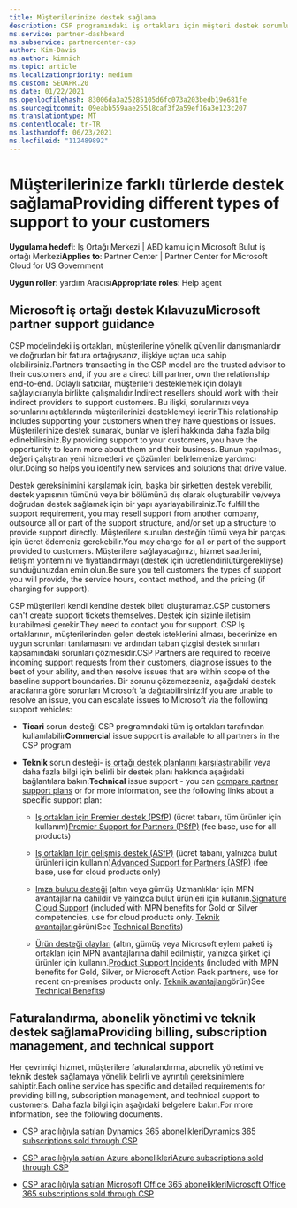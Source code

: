 ```yaml
---
title: Müşterilerinize destek sağlama
description: CSP programındaki iş ortakları için müşteri destek sorumlulukları hakkında bilgi edinin. Faturalandırma, abonelik yönetimi ve teknik sorunlar için desteği içerir.
ms.service: partner-dashboard
ms.subservice: partnercenter-csp
author: Kim-Davis
ms.author: kimnich
ms.topic: article
ms.localizationpriority: medium
ms.custom: SEOAPR.20
ms.date: 01/22/2021
ms.openlocfilehash: 83006da3a25285105d6fc073a203bedb19e681fe
ms.sourcegitcommit: 09eabb559aae25518caf3f2a59ef16a3e123c207
ms.translationtype: MT
ms.contentlocale: tr-TR
ms.lasthandoff: 06/23/2021
ms.locfileid: "112489892"
---
```

# <a name="providing-different-types-of-support-to-your-customers"></a><span data-ttu-id="9cd84-104">Müşterilerinize farklı türlerde destek sağlama</span><span class="sxs-lookup"><span data-stu-id="9cd84-104">Providing different types of support to your customers</span></span>

<span data-ttu-id="9cd84-105">**Uygulama hedefi**: Iş Ortağı Merkezi | ABD kamu için Microsoft Bulut iş ortağı Merkezi</span><span class="sxs-lookup"><span data-stu-id="9cd84-105">**Applies to**: Partner Center | Partner Center for Microsoft Cloud for US Government</span></span>

<span data-ttu-id="9cd84-106">**Uygun roller**: yardım Aracısı</span><span class="sxs-lookup"><span data-stu-id="9cd84-106">**Appropriate roles**: Help agent</span></span>

## <a name="microsoft-partner-support-guidance"></a><span data-ttu-id="9cd84-107">Microsoft iş ortağı destek Kılavuzu</span><span class="sxs-lookup"><span data-stu-id="9cd84-107">Microsoft partner support guidance</span></span>

<span data-ttu-id="9cd84-108">CSP modelindeki iş ortakları, müşterilerine yönelik güvenilir danışmanlardır ve doğrudan bir fatura ortağıysanız, ilişkiye uçtan uca sahip olabilirsiniz.</span><span class="sxs-lookup"><span data-stu-id="9cd84-108">Partners transacting in the CSP model are the trusted advisor to their customers and, if you are a direct bill partner, own the relationship end-to-end.</span></span> <span data-ttu-id="9cd84-109">Dolaylı satıcılar, müşterileri desteklemek için dolaylı sağlayıcılarıyla birlikte çalışmalıdır.</span><span class="sxs-lookup"><span data-stu-id="9cd84-109">Indirect resellers should work with their indirect providers to support customers.</span></span> <span data-ttu-id="9cd84-110">Bu ilişki, sorularınızı veya sorunlarını açtıklarında müşterilerinizi desteklemeyi içerir.</span><span class="sxs-lookup"><span data-stu-id="9cd84-110">This relationship includes supporting your customers when they have questions or issues.</span></span> <span data-ttu-id="9cd84-111">Müşterilerinize destek sunarak, bunlar ve işleri hakkında daha fazla bilgi edinebilirsiniz.</span><span class="sxs-lookup"><span data-stu-id="9cd84-111">By providing support to your customers, you have the opportunity to learn more about them and their business.</span></span> <span data-ttu-id="9cd84-112">Bunun yapılması, değeri çalıştıran yeni hizmetleri ve çözümleri belirlemenize yardımcı olur.</span><span class="sxs-lookup"><span data-stu-id="9cd84-112">Doing so helps you identify new services and solutions that drive value.</span></span>

<span data-ttu-id="9cd84-113">Destek gereksinimini karşılamak için, başka bir şirketten destek verebilir, destek yapısının tümünü veya bir bölümünü dış olarak oluşturabilir ve/veya doğrudan destek sağlamak için bir yapı ayarlayabilirsiniz.</span><span class="sxs-lookup"><span data-stu-id="9cd84-113">To fulfill the support requirement, you may resell support from another company, outsource all or part of the support structure, and/or set up a structure to provide support directly.</span></span> <span data-ttu-id="9cd84-114">Müşterilere sunulan desteğin tümü veya bir parçası için ücret ödemeniz gerekebilir.</span><span class="sxs-lookup"><span data-stu-id="9cd84-114">You may charge for all or part of the support provided to customers.</span></span> <span data-ttu-id="9cd84-115">Müşterilere sağlayacağınızı, hizmet saatlerini, iletişim yöntemini ve fiyatlandırmayı (destek için ücretlendirilütürgerekliyse) sunduğunuzdan emin olun.</span><span class="sxs-lookup"><span data-stu-id="9cd84-115">Be sure you tell customers the types of support you will provide, the service hours, contact method, and the pricing (if charging for support).</span></span>

<span data-ttu-id="9cd84-116">CSP müşterileri kendi kendine destek bileti oluşturamaz.</span><span class="sxs-lookup"><span data-stu-id="9cd84-116">CSP customers can't create support tickets themselves.</span></span> <span data-ttu-id="9cd84-117">Destek için sizinle iletişim kurabilmesi gerekir.</span><span class="sxs-lookup"><span data-stu-id="9cd84-117">They need to contact you for support.</span></span> <span data-ttu-id="9cd84-118">CSP Iş ortaklarının, müşterilerinden gelen destek isteklerini alması, becerinize en uygun sorunları tanılamasını ve ardından taban çizgisi destek sınırları kapsamındaki sorunları çözmesidir.</span><span class="sxs-lookup"><span data-stu-id="9cd84-118">CSP Partners are required to receive incoming support requests from their customers, diagnose issues to the best of your ability, and then resolve issues that are within scope of the baseline support boundaries.</span></span> <span data-ttu-id="9cd84-119">Bir sorunu çözemezseniz, aşağıdaki destek aracılarına göre sorunları Microsoft 'a dağıtabilirsiniz:</span><span class="sxs-lookup"><span data-stu-id="9cd84-119">If you are unable to resolve an issue, you can escalate issues to Microsoft via the following support vehicles:</span></span>

- <span data-ttu-id="9cd84-120">**Ticari** sorun desteği CSP programındaki tüm iş ortakları tarafından kullanılabilir</span><span class="sxs-lookup"><span data-stu-id="9cd84-120">**Commercial** issue support is available to all partners in the CSP program</span></span>

- <span data-ttu-id="9cd84-121">**Teknik** sorun desteği- [iş ortağı destek planlarını karşılaştırabilir](https://partner.microsoft.com/support/partnersupport) veya daha fazla bilgi için belirli bir destek planı hakkında aşağıdaki bağlantılara bakın:</span><span class="sxs-lookup"><span data-stu-id="9cd84-121">**Technical** issue support - you can [compare partner support plans](https://partner.microsoft.com/support/partnersupport) or for more information, see the following links  about a specific support plan:</span></span>

  - <span data-ttu-id="9cd84-122">[Iş ortakları için Premier destek (PSfP)](https://partner.microsoft.com/support/microsoft-services-premier-support) (ücret tabanı, tüm ürünler için kullanım)</span><span class="sxs-lookup"><span data-stu-id="9cd84-122">[Premier Support for Partners (PSfP)](https://partner.microsoft.com/support/microsoft-services-premier-support) (fee base, use for all products)</span></span>

  - <span data-ttu-id="9cd84-123">[Iş ortakları Için gelişmiş destek (ASfP)](https://partner.microsoft.com/support/advanced-cloud-support) (ücret tabanı, yalnızca bulut ürünleri için kullanın)</span><span class="sxs-lookup"><span data-stu-id="9cd84-123">[Advanced Support for Partners (ASfP)](https://partner.microsoft.com/support/advanced-cloud-support) (fee base, use for cloud products only)</span></span>

  - <span data-ttu-id="9cd84-124">[Imza bulutu desteği](manage-your-partner-network-benefits.md) (altın veya gümüş Uzmanlıklar için MPN avantajlarına dahildir ve yalnızca bulut ürünleri için kullanın.</span><span class="sxs-lookup"><span data-stu-id="9cd84-124">[Signature Cloud Support](manage-your-partner-network-benefits.md) (included with MPN benefits for Gold or Silver competencies, use for cloud products only.</span></span> <span data-ttu-id="9cd84-125">[Teknik avantajları](mpn-benefits-technical-support.md)görün)</span><span class="sxs-lookup"><span data-stu-id="9cd84-125">See [Technical Benefits](mpn-benefits-technical-support.md))</span></span>

  - <span data-ttu-id="9cd84-126">[Ürün desteği olayları](manage-your-partner-network-benefits.md) (altın, gümüş veya Microsoft eylem paketi iş ortakları için MPN avantajlarına dahil edilmiştir, yalnızca şirket içi ürünler için kullanın.</span><span class="sxs-lookup"><span data-stu-id="9cd84-126">[Product Support Incidents](manage-your-partner-network-benefits.md) (included with MPN benefits for Gold, Silver, or Microsoft Action Pack partners, use for recent on-premises products only.</span></span> <span data-ttu-id="9cd84-127">[Teknik avantajları](mpn-benefits-technical-support.md)görün)</span><span class="sxs-lookup"><span data-stu-id="9cd84-127">See [Technical Benefits](mpn-benefits-technical-support.md))</span></span>

## <a name="providing-billing-subscription-management-and-technical-support"></a><span data-ttu-id="9cd84-128">Faturalandırma, abonelik yönetimi ve teknik destek sağlama</span><span class="sxs-lookup"><span data-stu-id="9cd84-128">Providing billing, subscription management, and technical support</span></span> 

<span data-ttu-id="9cd84-129">Her çevrimiçi hizmet, müşterilere faturalandırma, abonelik yönetimi ve teknik destek sağlamaya yönelik belirli ve ayrıntılı gereksinimlere sahiptir.</span><span class="sxs-lookup"><span data-stu-id="9cd84-129">Each online service has specific and detailed requirements for providing billing, subscription management, and technical support to customers.</span></span> <span data-ttu-id="9cd84-130">Daha fazla bilgi için aşağıdaki belgelere bakın.</span><span class="sxs-lookup"><span data-stu-id="9cd84-130">For more information, see the following documents.</span></span>

- [<span data-ttu-id="9cd84-131">CSP aracılığıyla satılan Dynamics 365 abonelikleri</span><span class="sxs-lookup"><span data-stu-id="9cd84-131">Dynamics 365 subscriptions sold through CSP</span></span>](https://www.microsoftpartnercommunity.com/t5/CSP/Microsoft-Partner-Support-Guidance/m-p/5262#M30)

- [<span data-ttu-id="9cd84-132">CSP aracılığıyla satılan Azure abonelikleri</span><span class="sxs-lookup"><span data-stu-id="9cd84-132">Azure subscriptions sold through CSP</span></span>](https://www.microsoftpartnercommunity.com/t5/CSP/Microsoft-Partner-Support-Guidance/m-p/5263#M31)

- [<span data-ttu-id="9cd84-133">CSP aracılığıyla satılan Microsoft Office 365 abonelikleri</span><span class="sxs-lookup"><span data-stu-id="9cd84-133">Microsoft Office 365 subscriptions sold through CSP</span></span>](https://www.microsoftpartnercommunity.com/t5/CSP/Microsoft-Partner-Support-Guidance/m-p/5264#M32)
